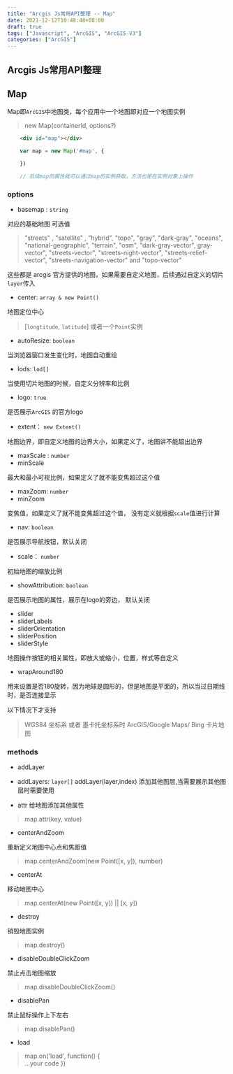 ```yaml
---
title: "Arcgis Js常用API整理 -- Map"
date: 2021-12-12T10:48:48+08:00
draft: true
tags: ["Javascript", "ArcGIS", "ArcGIS-V3"]
categories: ["ArcGIS"]
---
```


## Arcgis Js常用API整理

## Map

Map即`ArcGIS`中地图类，每个应用中一个地图即对应一个地图实例

> new Map(containerId, options?)

```html
    <div id="map"></div>
```

```js
    var map = new Map('#map', {

    })

    // 后续map的属性就可以通过map的实例获取，方法也是在实例对象上操作
```

### options

- basemap : `string`

对应的基础地图
可选值

> "streets" , "satellite" , "hybrid", "topo", "gray", "dark-gray", "oceans", "national-geographic", "terrain", "osm", "dark-gray-vector", gray-vector", "streets-vector", "streets-night-vector", "streets-relief-vector", "streets-navigation-vector" and "topo-vector"

这些都是 arcgis 官方提供的地图，如果需要自定义地图，后续通过自定义的切片`layer`传入


- center: `array & new Point()`

地图定位中心

> [`longtitude`, `latitude`] 或者一个`Point`实例

- autoResize: `boolean`

当浏览器窗口发生变化时，地图自动重绘

- lods: `lod[]`

当使用切片地图的时候，自定义分辨率和比例

- logo: `true`

是否展示`ArcGIS` 的官方logo

- extent： `new Extent()`

地图边界，即自定义地图的边界大小，如果定义了，地图讲不能超出边界

- maxScale : `number`
- minScale

最大和最小可视比例，如果定义了就不能变焦超过这个值

- maxZoom: `number`
- minZoom

变焦值，如果定义了就不能变焦超过这个值，
没有定义就根据`scale`值进行计算

- nav: `boolean`

是否展示导航按钮，默认关闭

- scale： `number`

初始地图的缩放比例

- showAttribution: `boolean`

是否展示地图的属性，展示在logo的旁边， 默认关闭

- slider
- sliderLabels
- sliderOrientation
- sliderPosition
- sliderStyle

地图操作按钮的相关属性，即放大或缩小，位置，样式等自定义

- wrapAround180

用来设置是否180旋转，因为地球是圆形的，但是地图是平面的，所以当过日期线时，是否连接显示

以下情况下才支持

> WGS84 坐标系 或者 墨卡托坐标系时
> ArcGIS/Google Maps/ Bing 卡片地图
> 

### methods

- addLayer
- addLayers: `layer[]`
addLayer(layer,index) 添加其他图层,当需要展示其他图层时需要使用

- attr
给地图添加其他属性

> map.attr(key, value)


- centerAndZoom

重新定义地图中心点和焦距值

> map.centerAndZoom(new Point([x, y]), number)

- centerAt

移动地图中心

> map.centerAt(new Point([x, y]) || [x, y])

- destroy

销毁地图实例

> map.destroy()

- disableDoubleClickZoom

禁止点击地图缩放

> map.disableDoubleClickZoom()

- disablePan

禁止鼠标操作上下左右

> map.disablePan()

- load

> map.on('load', function() { \
>  ...your code
> })